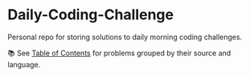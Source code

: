 # Daily-Coding-Challenge

Personal repo for storing solutions to daily morning coding challenges.

📚 See [Table of Contents](https://github.com/brianAda/Daily-Coding-Challenge/blob/master/Table%20of%20Contents/_Table%20of%20Contents.md) for problems grouped by their source and language.
